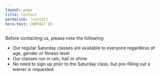 ```yaml
---
layout: page
title: Contact
permalink: /contact
hero-test: CONTACT US
---
```


Before contacting us, please note the following:
 - Our regular Saturday classes are available to everyone regardless of age, gender or fitness level
 - Our classes run in rain, hail or shine
 - No need to sign up prior to the Saturday class, but pre-filling out a waiver is requested
